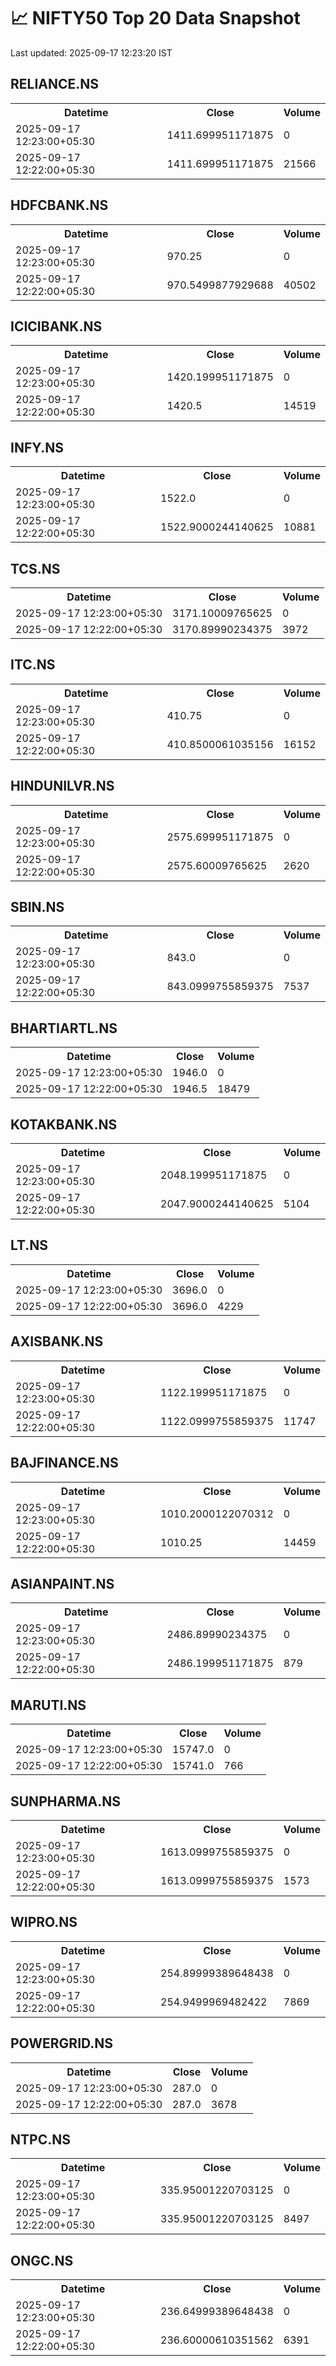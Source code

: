 # 📈 NIFTY50 Top 20 Data Snapshot

Last updated: 2025-09-17 12:23:20 IST

## RELIANCE.NS

<table>
  <tr><th>Datetime</th><th>Close</th><th>Volume</th></tr>
  <tr><td>2025-09-17 12:23:00+05:30</td><td>1411.699951171875</td><td>0</td></tr>
  <tr><td>2025-09-17 12:22:00+05:30</td><td>1411.699951171875</td><td>21566</td></tr>
</table>

## HDFCBANK.NS

<table>
  <tr><th>Datetime</th><th>Close</th><th>Volume</th></tr>
  <tr><td>2025-09-17 12:23:00+05:30</td><td>970.25</td><td>0</td></tr>
  <tr><td>2025-09-17 12:22:00+05:30</td><td>970.5499877929688</td><td>40502</td></tr>
</table>

## ICICIBANK.NS

<table>
  <tr><th>Datetime</th><th>Close</th><th>Volume</th></tr>
  <tr><td>2025-09-17 12:23:00+05:30</td><td>1420.199951171875</td><td>0</td></tr>
  <tr><td>2025-09-17 12:22:00+05:30</td><td>1420.5</td><td>14519</td></tr>
</table>

## INFY.NS

<table>
  <tr><th>Datetime</th><th>Close</th><th>Volume</th></tr>
  <tr><td>2025-09-17 12:23:00+05:30</td><td>1522.0</td><td>0</td></tr>
  <tr><td>2025-09-17 12:22:00+05:30</td><td>1522.9000244140625</td><td>10881</td></tr>
</table>

## TCS.NS

<table>
  <tr><th>Datetime</th><th>Close</th><th>Volume</th></tr>
  <tr><td>2025-09-17 12:23:00+05:30</td><td>3171.10009765625</td><td>0</td></tr>
  <tr><td>2025-09-17 12:22:00+05:30</td><td>3170.89990234375</td><td>3972</td></tr>
</table>

## ITC.NS

<table>
  <tr><th>Datetime</th><th>Close</th><th>Volume</th></tr>
  <tr><td>2025-09-17 12:23:00+05:30</td><td>410.75</td><td>0</td></tr>
  <tr><td>2025-09-17 12:22:00+05:30</td><td>410.8500061035156</td><td>16152</td></tr>
</table>

## HINDUNILVR.NS

<table>
  <tr><th>Datetime</th><th>Close</th><th>Volume</th></tr>
  <tr><td>2025-09-17 12:23:00+05:30</td><td>2575.699951171875</td><td>0</td></tr>
  <tr><td>2025-09-17 12:22:00+05:30</td><td>2575.60009765625</td><td>2620</td></tr>
</table>

## SBIN.NS

<table>
  <tr><th>Datetime</th><th>Close</th><th>Volume</th></tr>
  <tr><td>2025-09-17 12:23:00+05:30</td><td>843.0</td><td>0</td></tr>
  <tr><td>2025-09-17 12:22:00+05:30</td><td>843.0999755859375</td><td>7537</td></tr>
</table>

## BHARTIARTL.NS

<table>
  <tr><th>Datetime</th><th>Close</th><th>Volume</th></tr>
  <tr><td>2025-09-17 12:23:00+05:30</td><td>1946.0</td><td>0</td></tr>
  <tr><td>2025-09-17 12:22:00+05:30</td><td>1946.5</td><td>18479</td></tr>
</table>

## KOTAKBANK.NS

<table>
  <tr><th>Datetime</th><th>Close</th><th>Volume</th></tr>
  <tr><td>2025-09-17 12:23:00+05:30</td><td>2048.199951171875</td><td>0</td></tr>
  <tr><td>2025-09-17 12:22:00+05:30</td><td>2047.9000244140625</td><td>5104</td></tr>
</table>

## LT.NS

<table>
  <tr><th>Datetime</th><th>Close</th><th>Volume</th></tr>
  <tr><td>2025-09-17 12:23:00+05:30</td><td>3696.0</td><td>0</td></tr>
  <tr><td>2025-09-17 12:22:00+05:30</td><td>3696.0</td><td>4229</td></tr>
</table>

## AXISBANK.NS

<table>
  <tr><th>Datetime</th><th>Close</th><th>Volume</th></tr>
  <tr><td>2025-09-17 12:23:00+05:30</td><td>1122.199951171875</td><td>0</td></tr>
  <tr><td>2025-09-17 12:22:00+05:30</td><td>1122.0999755859375</td><td>11747</td></tr>
</table>

## BAJFINANCE.NS

<table>
  <tr><th>Datetime</th><th>Close</th><th>Volume</th></tr>
  <tr><td>2025-09-17 12:23:00+05:30</td><td>1010.2000122070312</td><td>0</td></tr>
  <tr><td>2025-09-17 12:22:00+05:30</td><td>1010.25</td><td>14459</td></tr>
</table>

## ASIANPAINT.NS

<table>
  <tr><th>Datetime</th><th>Close</th><th>Volume</th></tr>
  <tr><td>2025-09-17 12:23:00+05:30</td><td>2486.89990234375</td><td>0</td></tr>
  <tr><td>2025-09-17 12:22:00+05:30</td><td>2486.199951171875</td><td>879</td></tr>
</table>

## MARUTI.NS

<table>
  <tr><th>Datetime</th><th>Close</th><th>Volume</th></tr>
  <tr><td>2025-09-17 12:23:00+05:30</td><td>15747.0</td><td>0</td></tr>
  <tr><td>2025-09-17 12:22:00+05:30</td><td>15741.0</td><td>766</td></tr>
</table>

## SUNPHARMA.NS

<table>
  <tr><th>Datetime</th><th>Close</th><th>Volume</th></tr>
  <tr><td>2025-09-17 12:23:00+05:30</td><td>1613.0999755859375</td><td>0</td></tr>
  <tr><td>2025-09-17 12:22:00+05:30</td><td>1613.0999755859375</td><td>1573</td></tr>
</table>

## WIPRO.NS

<table>
  <tr><th>Datetime</th><th>Close</th><th>Volume</th></tr>
  <tr><td>2025-09-17 12:23:00+05:30</td><td>254.89999389648438</td><td>0</td></tr>
  <tr><td>2025-09-17 12:22:00+05:30</td><td>254.9499969482422</td><td>7869</td></tr>
</table>

## POWERGRID.NS

<table>
  <tr><th>Datetime</th><th>Close</th><th>Volume</th></tr>
  <tr><td>2025-09-17 12:23:00+05:30</td><td>287.0</td><td>0</td></tr>
  <tr><td>2025-09-17 12:22:00+05:30</td><td>287.0</td><td>3678</td></tr>
</table>

## NTPC.NS

<table>
  <tr><th>Datetime</th><th>Close</th><th>Volume</th></tr>
  <tr><td>2025-09-17 12:23:00+05:30</td><td>335.95001220703125</td><td>0</td></tr>
  <tr><td>2025-09-17 12:22:00+05:30</td><td>335.95001220703125</td><td>8497</td></tr>
</table>

## ONGC.NS

<table>
  <tr><th>Datetime</th><th>Close</th><th>Volume</th></tr>
  <tr><td>2025-09-17 12:23:00+05:30</td><td>236.64999389648438</td><td>0</td></tr>
  <tr><td>2025-09-17 12:22:00+05:30</td><td>236.60000610351562</td><td>6391</td></tr>
</table>

